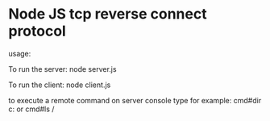 # Node JS tcp reverse connect protocol

usage:

To run the server: node server.js 

To run the client: node client.js

to execute a remote command on server console type for example: cmd#dir c: or cmd#ls /